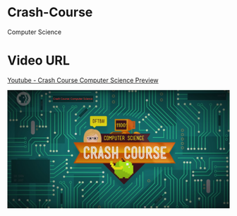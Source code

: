 # Crash-Course
Computer Science

# Video URL

[Youtube - Crash Course Computer Science Preview](https://www.youtube.com/watch?v=tpIctyqH29Q&list=PL8dPuuaLjXtNlUrzyH5r6jN9ulIgZBpdo&index=2&t=0s)

<a target="_blank" rel="noopener noreferrer" href="/1c7/Crash-Course-Computer-Science-Chinese/blob/master/image/english.png"><img src="./Images/Crash_Course_Computer_Science_Preview.png" alt="Crash Course CS screenshoht" style="max-width:100%;"></a></p>
